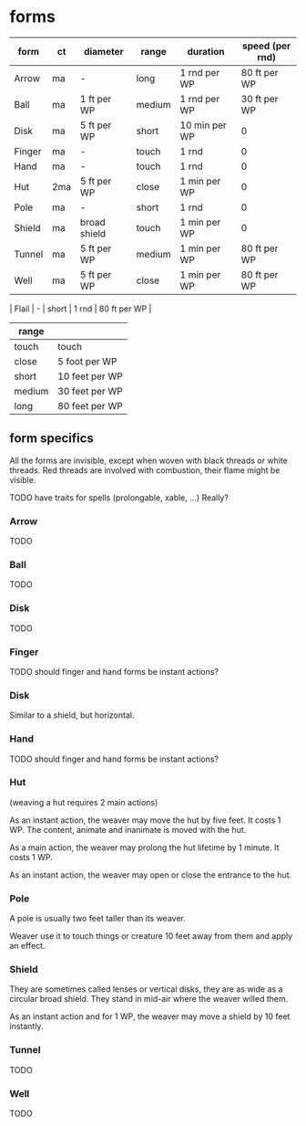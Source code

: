
# forms

| form   | ct  | diameter     | range  | duration      | speed (per rnd) |
|--------|-----|--------------|--------|---------------|-----------------|
| Arrow  | ma  | -            | long   | 1 rnd per WP  | 80 ft per WP    |
| Ball   | ma  | 1 ft per WP  | medium | 1 rnd per WP  | 30 ft per WP    |
| Disk   | ma  | 5 ft per WP  | short  | 10 min per WP | 0               |
| Finger | ma  | -            | touch  | 1 rnd         | 0               |
| Hand   | ma  | -            | touch  | 1 rnd         | 0               |
| Hut    | 2ma | 5 ft per WP  | close  | 1 min per WP  | 0               |
| Pole   | ma  | -            | short  | 1 rnd         | 0               |
| Shield | ma  | broad shield | touch  | 1 min per WP  | 0               |
| Tunnel | ma  | 5 ft per WP  | medium | 1 min per WP  | 80 ft per WP    |
| Well   | ma  | 5 ft per WP  | close  | 1 min per WP  | 80 ft per WP    |

| Flail  | -             | short  | 1 rnd         | 80 ft per WP    |

| range   |                |
|---------|----------------|
| touch	  | touch          |
| close	  | 5 foot per WP  |
| short	  | 10 feet per WP |
| medium  | 30 feet per WP |
| long    | 80 feet per WP |


## form specifics

All the forms are invisible, except when woven with black threads or white threads. Red threads are involved with combustion, their flame might be visible.

TODO have traits for spells (prolongable, xable, ...) Really?


### Arrow

TODO


### Ball

TODO


### Disk

TODO


### Finger

TODO should finger and hand forms be instant actions?


### Disk

Similar to a shield, but horizontal.


### Hand

TODO should finger and hand forms be instant actions?


### Hut

(weaving a hut requires 2 main actions)

As an instant action, the weaver may move the hut by five feet. It costs 1 WP.  The content, animate and inanimate is moved with the hut.

As a main action, the weaver may prolong the hut lifetime by 1 minute. It costs 1 WP.

As an instant action, the weaver may open or close the entrance to the hut.


### Pole

A pole is usually two feet taller than its weaver.

Weaver use it to touch things or creature 10 feet away from them and apply an effect.


### Shield

They are sometimes called lenses or vertical disks, they are as wide as a circular broad shield. They stand in mid-air where the weaver willed them.

As an instant action and for 1 WP, the weaver may move a shield by 10 feet instantly.


### Tunnel

TODO


### Well

TODO

